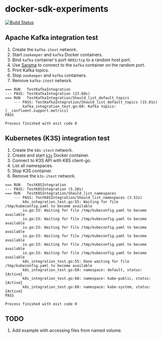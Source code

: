 # docker-sdk-experiments

[![Build Status](https://travis-ci.org/danielpacak/docker-sdk-experiments.svg?branch=master)](https://travis-ci.org/danielpacak/docker-sdk-experiments)

## Apache Kafka integration test

1. Create the `kafka-itest` network.
1. Start `zookeeper` and `kafka` Docker containers.
2. Bind `kafka` container's port `9092/tcp` to a random host port.
3. Use [Sarama](https://github.com/Shopify/sarama) to connect to the `kafka`
   container on the random port.
4. Print Kafka topics.
5. Stop `zookeeper` and `kafka` containers.
6. Remove `kafka-itest` network.

```test
=== RUN   TestKafkaIntegration
--- PASS: TestKafkaIntegration (23.60s)
=== RUN   TestKafkaIntegration/Should_list_default_topics
    --- PASS: TestKafkaIntegration/Should_list_default_topics (15.01s)
        kafka_integration_test.go:69: Kafka topics: [__confluent.support.metrics]
PASS

Process finished with exit code 0
```

## Kubernetes (K3S) integration test

1. Create the `k8s-itest` network.
2. Create and start [`k3s`](https://github.com/rancher/k3s) Docker container.
3. Connect to K3S API with K8S client-go.
4. List all namespaces.
5. Stop K3S container.
6. Remove the `k3s-itest` network.

```text
=== RUN   TestK8SIntegration
--- PASS: TestK8SIntegration (5.20s)
=== RUN   TestK8SIntegration/Should_list_namespaces
    --- PASS: TestK8SIntegration/Should_list_namespaces (3.52s)
        k8s_integration_test.go:55: Waiting for file /tmp/kubeconfig.yaml to become available
        io.go:33: Waiting for file /tmp/kubeconfig.yaml to become available
        io.go:33: Waiting for file /tmp/kubeconfig.yaml to become available
        io.go:33: Waiting for file /tmp/kubeconfig.yaml to become available
        io.go:33: Waiting for file /tmp/kubeconfig.yaml to become available
        io.go:33: Waiting for file /tmp/kubeconfig.yaml to become available
        io.go:33: Waiting for file /tmp/kubeconfig.yaml to become available
        k8s_integration_test.go:55: Done waiting for file /tmp/kubeconfig.yaml to become available
        k8s_integration_test.go:68: namespace: default, status: {Active}
        k8s_integration_test.go:68: namespace: kube-public, status: {Active}
        k8s_integration_test.go:68: namespace: kube-system, status: {Active}
PASS

Process finished with exit code 0
```

## TODO

1. Add example with accessing files from named volume.
